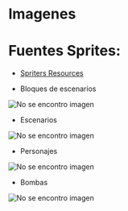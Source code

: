 # Imagenes

# Fuentes Sprites:

* [Spriters Resources](https://www.spriters-resource.com/mobile/bombermanforandroid/)

* Bloques de escenarios

![No se encontro imagen](https://github.com/brayanpasa99/MockupsJuego/blob/master/recursos/Mobile%20-%20Bomberman%20for%20Android%20-%20Stage%20Blocks.png)

* Escenarios

![No se encontro imagen](https://github.com/brayanpasa99/MockupsJuego/blob/master/recursos/Mobile%20-%20Bomberman%20for%20Android%20-%20Stage%20Backgrounds.png)

* Personajes

![No se encontro imagen](https://github.com/brayanpasa99/MockupsJuego/blob/master/recursos/Mobile%20-%20Bomberman%20for%20Android%20-%20Normal%20Bomber.png)

* Bombas

![No se encontro imagen](https://github.com/brayanpasa99/MockupsJuego/blob/master/recursos/Mobile%20-%20Bomberman%20for%20Android%20-%20Bombs.png)

